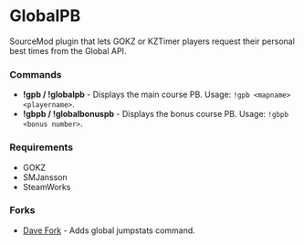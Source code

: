 # GlobalPB

SourceMod plugin that lets GOKZ or KZTimer players request their personal best times from the Global API.

### Commands
- **!gpb / !globalpb**  -  Displays the main course PB. Usage: `!gpb <mapname> <playername>`.
- **!gbpb / !globalbonuspb**  -  Displays the bonus course PB. Usage: `!gbpb <bonus number>`.

### Requirements
- GOKZ
- SMJansson
- SteamWorks

### Forks
- [Dave Fork](https://github.com/DevDaveid/globalpb) - Adds global jumpstats command.
